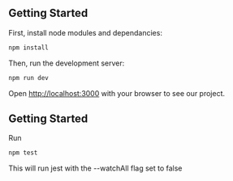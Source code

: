 ## Getting Started

First, install node modules and dependancies:

```bash
npm install
```

Then, run the development server:

```bash
npm run dev
```

Open [http://localhost:3000](http://localhost:3000) with your browser to see our project.

## Getting Started

Run

```bash
npm test
```

This will run jest with the --watchAll flag set to false